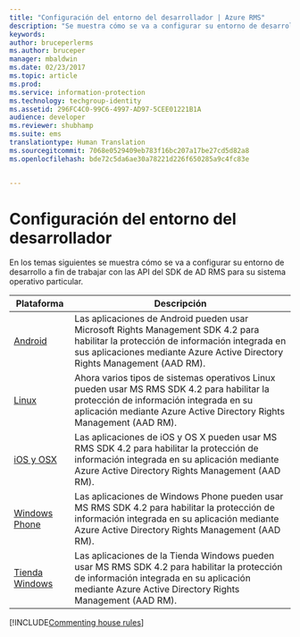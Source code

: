 ```yaml
---
title: "Configuración del entorno del desarrollador | Azure RMS"
description: "Se muestra cómo se va a configurar su entorno de desarrollo a fin de trabajar con las API del SDK de AD RMS para su sistema operativo particular."
keywords: 
author: bruceperlerms
ms.author: bruceper
manager: mbaldwin
ms.date: 02/23/2017
ms.topic: article
ms.prod: 
ms.service: information-protection
ms.technology: techgroup-identity
ms.assetid: 296FC4C0-99C6-4997-AD97-5CEE01221B1A
audience: developer
ms.reviewer: shubhamp
ms.suite: ems
translationtype: Human Translation
ms.sourcegitcommit: 7068e0529409eb783f16bc207a17be27cd5d82a8
ms.openlocfilehash: bde72c5da6ae30a78221d226f650285a9c4fc83e


---
```


# <a name="setup-developer-environment"></a>Configuración del entorno del desarrollador

En los temas siguientes se muestra cómo se va a configurar su entorno de desarrollo a fin de trabajar con las API del SDK de AD RMS para su sistema operativo particular.

|Plataforma | Descripción|
|------|------------|
|[Android](android-sdk.md)| Las aplicaciones de Android pueden usar Microsoft Rights Management SDK 4.2 para habilitar la protección de información integrada en sus aplicaciones mediante Azure Active Directory Rights Management (AAD RM).|
|[Linux](linux-setup.md)|Ahora varios tipos de sistemas operativos Linux pueden usar MS RMS SDK 4.2 para habilitar la protección de información integrada en su aplicación mediante Azure Active Directory Rights Management (AAD RM).|
|[iOS y OSX](ios-sdk.md)|Las aplicaciones de iOS y OS X pueden usar MS RMS SDK 4.2 para habilitar la protección de información integrada en su aplicación mediante Azure Active Directory Rights Management (AAD RM).|
|[Windows Phone](windows-phone-apps.md)|Las aplicaciones de Windows Phone pueden usar MS RMS SDK 4.2 para habilitar la protección de información integrada en su aplicación mediante Azure Active Directory Rights Management (AAD RM).|
|[Tienda Windows](winrt-sdk.md)|Las aplicaciones de la Tienda Windows pueden usar MS RMS SDK 4.2 para habilitar la protección de información integrada en su aplicación mediante Azure Active Directory Rights Management (AAD RM).|


[!INCLUDE[Commenting house rules](../includes/houserules.md)]


<!--HONumber=Jan17_HO1-->


